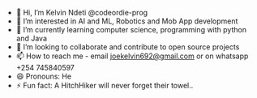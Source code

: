 - 👋 Hi, I’m Kelvin Ndeti @codeordie-prog
- 👀 I’m interested in AI and ML, Robotics and Mob App development
- 🌱 I’m currently learning computer science, programming with python and Java
- 💞️ I’m looking to collaborate and contribute to open source projects
- 📫 How to reach me - email joekelvin692@gmail.com or on whatsapp +254 745840597
- 😄 Pronouns: He
- ⚡ Fun fact: A HitchHiker will never forget their towel..

<!---
codeordie-prog/codeordie-prog is a ✨ special ✨ repository because its `README.md` (this file) appears on your GitHub profile.
You can click the Preview link to take a look at your changes.
--->
